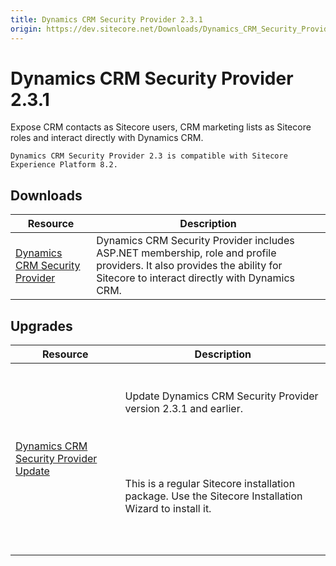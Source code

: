```yaml
---
title: Dynamics CRM Security Provider 2.3.1
origin: https://dev.sitecore.net/Downloads/Dynamics_CRM_Security_Provider/2_3/Dynamics_CRM_Security_Provider_2_3_1.aspx
---
```


# Dynamics CRM Security Provider 2.3.1

Expose CRM contacts as Sitecore users, CRM marketing lists as Sitecore roles and interact directly with Dynamics CRM.

`Dynamics CRM Security Provider 2.3 is compatible with Sitecore Experience Platform 8.2.`

## Downloads

 | Resource | Description |
 | --- | --- |
 | [Dynamics CRM Security Provider](https://sitecoredev.azureedge.net/~/media/BB0DBF1320E14384904BCB184F6B36F9.ashx?date=20170331T214709) | Dynamics CRM Security Provider includes ASP.NET membership, role and profile providers. It also provides the ability for Sitecore to interact directly with Dynamics CRM. |

## Upgrades

 | Resource | Description |
 | --- | --- |
 | [Dynamics CRM Security Provider Update](https://sitecoredev.azureedge.net/~/media/4427C60622DE436AB886B805E8A310E9.ashx?date=20170331T215010) | <br /><br />Update Dynamics CRM Security Provider version 2.3.1 and earlier.<br /><br />  <Alert variant='warning' mb={4}><br />    <AlertIcon /><br />    <br /><br />This is a regular Sitecore installation package. Use the Sitecore Installation Wizard to install it.<br /><br /><br />  </Alert><br />   |